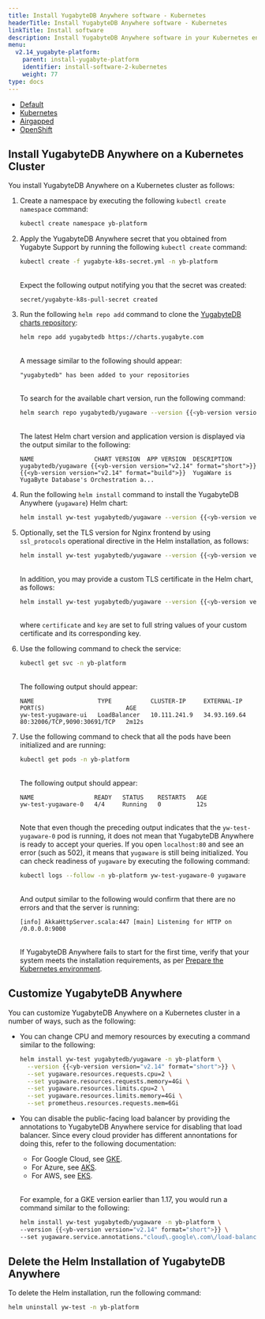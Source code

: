 ```yaml
---
title: Install YugabyteDB Anywhere software - Kubernetes
headerTitle: Install YugabyteDB Anywhere software - Kubernetes
linkTitle: Install software
description: Install YugabyteDB Anywhere software in your Kubernetes environment.
menu:
  v2.14_yugabyte-platform:
    parent: install-yugabyte-platform
    identifier: install-software-2-kubernetes
    weight: 77
type: docs
---
```


<ul class="nav nav-tabs-alt nav-tabs-yb">

  <li>
    <a href="../default/" class="nav-link">
      <i class="fa-solid fa-cloud"></i>Default</a>
  </li>

  <li>
    <a href="../kubernetes/" class="nav-link active">
      <i class="fa-solid fa-cubes" aria-hidden="true"></i>Kubernetes</a>
  </li>

  <li>
    <a href="../airgapped/" class="nav-link">
      <i class="fa-solid fa-link-slash"></i>Airgapped</a>
  </li>

  <li>
    <a href="../openshift/" class="nav-link">
      <i class="fa-solid fa-cubes"></i>OpenShift</a>
  </li>

</ul>

## Install YugabyteDB Anywhere on a Kubernetes Cluster

You install YugabyteDB Anywhere on a Kubernetes cluster as follows:

1. Create a namespace by executing the following `kubectl create namespace` command:

    ```sh
    kubectl create namespace yb-platform
    ```

1. Apply the YugabyteDB Anywhere secret that you obtained from Yugabyte Support by running the following `kubectl create` command:

    ```sh
    kubectl create -f yugabyte-k8s-secret.yml -n yb-platform
    ```

    <br>Expect the following output notifying you that the secret was created:

    ```output
    secret/yugabyte-k8s-pull-secret created
    ```

1. Run the following `helm repo add` command to clone the [YugabyteDB charts repository](https://charts.yugabyte.com/):

    ```sh
    helm repo add yugabytedb https://charts.yugabyte.com
    ```

    <br>A message similar to the following should appear:

    ```output
    "yugabytedb" has been added to your repositories
    ```

    <br>To search for the available chart version, run the following command:

    ```sh
    helm search repo yugabytedb/yugaware --version {{<yb-version version="v2.14" format="short">}}
    ```

    <br>The latest Helm chart version and application version is displayed via the output similar to the following:

    ```output
    NAME                 CHART VERSION  APP VERSION  DESCRIPTION
    yugabytedb/yugaware {{<yb-version version="v2.14" format="short">}}          {{<yb-version version="v2.14" format="build">}}  YugaWare is YugaByte Database's Orchestration a...
    ```

1. Run the following `helm install` command to install the YugabyteDB Anywhere (`yugaware`) Helm chart:

    ```sh
    helm install yw-test yugabytedb/yugaware --version {{<yb-version version="v2.14" format="short">}} -n yb-platform --wait
    ```

1. Optionally, set the TLS version for Nginx frontend by using `ssl_protocols` operational directive in the Helm installation, as follows:

    ```sh
    helm install yw-test yugabytedb/yugaware --version {{<yb-version version="v2.14" format="short">}} -n yb-platform --wait --set tls.sslProtocols="TLSv1.2"
    ```

    <br>In addition, you may provide a custom TLS certificate in the Helm chart, as follows:

    ```sh
    helm install yw-test yugabytedb/yugaware --version {{<yb-version version="v2.14" format="short">}} -n yb-platform --wait --set tls.sslProtocols="TLSv1.2" tls.certificate="LS0tLS1CRUdJTiBDRVJUSUZJQ..." tls.key="LS0tLS1CRUdJTiBQUklWQVRFIEtFWS0t..."
    ```

    <br>where `certificate` and `key` are set to full string values of your custom certificate and its corresponding key.

1. Use the following command to check the service:

    ```sh
    kubectl get svc -n yb-platform
    ```

    <br>The following output should appear:

    ```output
    NAME                  TYPE           CLUSTER-IP     EXTERNAL-IP    PORT(S)                       AGE
    yw-test-yugaware-ui   LoadBalancer   10.111.241.9   34.93.169.64   80:32006/TCP,9090:30691/TCP   2m12s
    ```

1. Use the following command to check that all the pods have been initialized and are running:

    ```sh
    kubectl get pods -n yb-platform
    ```

    <br>The following output should appear:

    ```output
    NAME                 READY   STATUS    RESTARTS   AGE
    yw-test-yugaware-0   4/4     Running   0          12s
    ```

    <br>Note that even though the preceding output indicates that the `yw-test-yugaware-0` pod is running, it does not mean that YugabyteDB Anywhere is ready to accept your queries. If you open `localhost:80` and see an error (such as 502), it means that `yugaware` is still being initialized. You can check readiness of `yugaware` by executing the following command:

    ```sh
    kubectl logs --follow -n yb-platform yw-test-yugaware-0 yugaware
    ```

    <br>And output similar to the following would confirm that there are no errors and that the server is running:

    ```
    [info] AkkaHttpServer.scala:447 [main] Listening for HTTP on /0.0.0.0:9000
    ```

    <br>If YugabyteDB Anywhere fails to start for the first time, verify that your system meets the installation requirements, as per [Prepare the Kubernetes environment](../../prepare-environment/kubernetes/).

## Customize YugabyteDB Anywhere

You can customize YugabyteDB Anywhere on a Kubernetes cluster in a number of ways, such as the following:

- You can change CPU and memory resources by executing a command similar to the following:

  ```sh
  helm install yw-test yugabytedb/yugaware -n yb-platform \
    --version {{<yb-version version="v2.14" format="short">}} \
    --set yugaware.resources.requests.cpu=2 \
    --set yugaware.resources.requests.memory=4Gi \
    --set yugaware.resources.limits.cpu=2 \
    --set yugaware.resources.limits.memory=4Gi \
    --set prometheus.resources.requests.mem=6Gi
  ```

- You can disable the public-facing load balancer by providing the annotations to YugabyteDB Anywhere service for disabling that load balancer. Since every cloud provider has different annontations for doing this, refer to the following documentation:

  - For Google Cloud, see [GKE](https://cloud.google.com/kubernetes-engine/docs/how-to/internal-load-balancing).
  - For Azure, see [AKS](https://docs.microsoft.com/en-us/azure/aks/internal-lb).
  - For AWS, see [EKS](https://docs.aws.amazon.com/eks/latest/userguide/load-balancing.html).

  \
  For example, for a GKE version earlier than 1.17, you would run a command similar to the following:

  ```sh
  helm install yw-test yugabytedb/yugaware -n yb-platform \
  --version {{<yb-version version="v2.14" format="short">}} \
  --set yugaware.service.annotations."cloud\.google\.com\/load-balancer-type"="Internal"
  ```

## Delete the Helm Installation of YugabyteDB Anywhere

To delete the Helm installation, run the following command:

```sh
helm uninstall yw-test -n yb-platform
```
